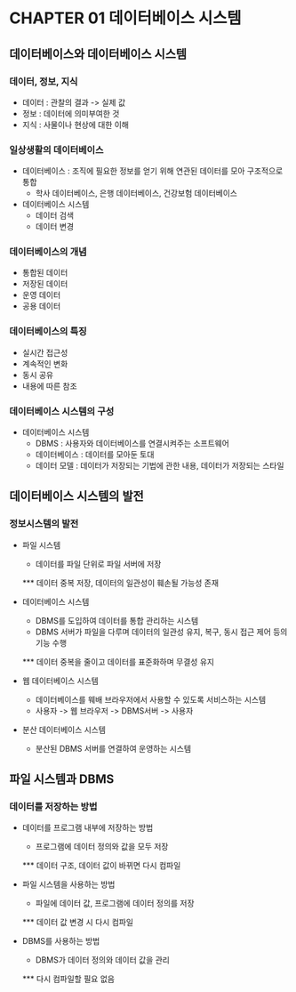 # CHAPTER 01 데이터베이스 시스템
## 데이터베이스와 데이터베이스 시스템
### 데이터, 정보, 지식
- 데이터 : 관찰의 결과 -> 실제 값
- 정보 : 데이터에 의미부여한 것
- 지식 : 사물이나 현상에 대한 이해
### 일상생활의 데이터베이스
- 데이터베이스 : 조직에 필요한 정보를 얻기 위해 연관된 데이터를 모아 구조적으로 통합
    - 학사 데이터베이스, 은행 데이터베이스, 건강보험 데이터베이스
- 데이터베이스 시스템
    - 데이터 검색
    - 데이터 변경
### 데이터베이스의 개념
- 통합된 데이터
- 저장된 데이터
- 운영 데이터
- 공용 데이터
### 데이터베이스의 특징
- 실시간 접근성
- 계속적인 변화
- 동시 공유
- 내용에 따른 참조
### 데이터베이스 시스템의 구성
- 데이터베이스 시스템
    - DBMS : 사용자와 데이터베이스를 연결시켜주는 소프트웨어
    - 데이터베이스 : 데이터를 모아둔 토대 
    - 데이터 모델 : 데이터가 저장되는 기법에 관한 내용, 데이터가 저장되는 스타일
## 데이터베이스 시스템의 발전
### 정보시스템의 발전
- 파일 시스템
    - 데이터를 파일 단위로 파일 서버에 저장

    *** 데이터 중복 저장, 데이터의 일관성이 훼손될 가능성 존재
- 데이터베이스 시스템
    - DBMS를 도입하여 데이터를 통합 관리하는 시스템
    - DBMS 서버가 파일을 다루며 데이터의 일관성 유지, 복구, 동시 접근 제어 등의 기능 수행

    *** 데이터 중복을 줄이고 데이터를 표준화하며 무결성 유지
- 웹 데이터베이스 시스템
    - 데이터베이스를 웨배 브라우저에서 사용할 수 있도록 서비스하는 시스템
    - 사용자 -> 웹 브라우저 -> DBMS서버 -> 사용자
- 분산 데이터베이스 시스템
    - 분산된 DBMS 서버를 연결하여 운영하는 시스템
## 파일 시스템과 DBMS
### 데이터를 저장하는 방법
- 데이터를 프로그램 내부에 저장하는 방법
    - 프로그램에 데이터 정의와 값을 모두 저장


    *** 데이터 구조, 데이터 값이 바뀌면 다시 컴파일
- 파일 시스템을 사용하는 방법
    - 파일에 데이터 값, 프로그램에 데이터 정의를 저장


    *** 데이터 값 변경 시 다시 컴파일
- DBMS를 사용하는 방법
    - DBMS가 데이터 정의와 데이터 값을 관리

    
    *** 다시 컴파일할 필요 없음


